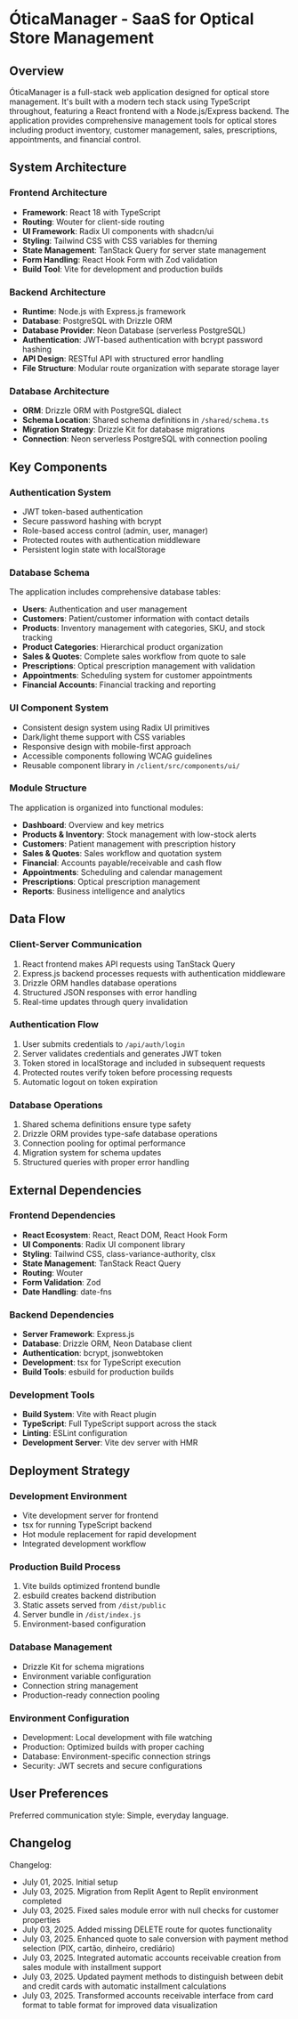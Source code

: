 # ÓticaManager - SaaS for Optical Store Management

## Overview

ÓticaManager is a full-stack web application designed for optical store management. It's built with a modern tech stack using TypeScript throughout, featuring a React frontend with a Node.js/Express backend. The application provides comprehensive management tools for optical stores including product inventory, customer management, sales, prescriptions, appointments, and financial control.

## System Architecture

### Frontend Architecture
- **Framework**: React 18 with TypeScript
- **Routing**: Wouter for client-side routing
- **UI Framework**: Radix UI components with shadcn/ui
- **Styling**: Tailwind CSS with CSS variables for theming
- **State Management**: TanStack Query for server state management
- **Form Handling**: React Hook Form with Zod validation
- **Build Tool**: Vite for development and production builds

### Backend Architecture
- **Runtime**: Node.js with Express.js framework
- **Database**: PostgreSQL with Drizzle ORM
- **Database Provider**: Neon Database (serverless PostgreSQL)
- **Authentication**: JWT-based authentication with bcrypt password hashing
- **API Design**: RESTful API with structured error handling
- **File Structure**: Modular route organization with separate storage layer

### Database Architecture
- **ORM**: Drizzle ORM with PostgreSQL dialect
- **Schema Location**: Shared schema definitions in `/shared/schema.ts`
- **Migration Strategy**: Drizzle Kit for database migrations
- **Connection**: Neon serverless PostgreSQL with connection pooling

## Key Components

### Authentication System
- JWT token-based authentication
- Secure password hashing with bcrypt
- Role-based access control (admin, user, manager)
- Protected routes with authentication middleware
- Persistent login state with localStorage

### Database Schema
The application includes comprehensive database tables:
- **Users**: Authentication and user management
- **Customers**: Patient/customer information with contact details
- **Products**: Inventory management with categories, SKU, and stock tracking
- **Product Categories**: Hierarchical product organization
- **Sales & Quotes**: Complete sales workflow from quote to sale
- **Prescriptions**: Optical prescription management with validation
- **Appointments**: Scheduling system for customer appointments
- **Financial Accounts**: Financial tracking and reporting

### UI Component System
- Consistent design system using Radix UI primitives
- Dark/light theme support with CSS variables
- Responsive design with mobile-first approach
- Accessible components following WCAG guidelines
- Reusable component library in `/client/src/components/ui/`

### Module Structure
The application is organized into functional modules:
- **Dashboard**: Overview and key metrics
- **Products & Inventory**: Stock management with low-stock alerts
- **Customers**: Patient management with prescription history
- **Sales & Quotes**: Sales workflow and quotation system
- **Financial**: Accounts payable/receivable and cash flow
- **Appointments**: Scheduling and calendar management
- **Prescriptions**: Optical prescription management
- **Reports**: Business intelligence and analytics

## Data Flow

### Client-Server Communication
1. React frontend makes API requests using TanStack Query
2. Express.js backend processes requests with authentication middleware
3. Drizzle ORM handles database operations
4. Structured JSON responses with error handling
5. Real-time updates through query invalidation

### Authentication Flow
1. User submits credentials to `/api/auth/login`
2. Server validates credentials and generates JWT token
3. Token stored in localStorage and included in subsequent requests
4. Protected routes verify token before processing requests
5. Automatic logout on token expiration

### Database Operations
1. Shared schema definitions ensure type safety
2. Drizzle ORM provides type-safe database operations
3. Connection pooling for optimal performance
4. Migration system for schema updates
5. Structured queries with proper error handling

## External Dependencies

### Frontend Dependencies
- **React Ecosystem**: React, React DOM, React Hook Form
- **UI Components**: Radix UI component library
- **Styling**: Tailwind CSS, class-variance-authority, clsx
- **State Management**: TanStack React Query
- **Routing**: Wouter
- **Form Validation**: Zod
- **Date Handling**: date-fns

### Backend Dependencies
- **Server Framework**: Express.js
- **Database**: Drizzle ORM, Neon Database client
- **Authentication**: bcrypt, jsonwebtoken
- **Development**: tsx for TypeScript execution
- **Build Tools**: esbuild for production builds

### Development Tools
- **Build System**: Vite with React plugin
- **TypeScript**: Full TypeScript support across the stack
- **Linting**: ESLint configuration
- **Development Server**: Vite dev server with HMR

## Deployment Strategy

### Development Environment
- Vite development server for frontend
- tsx for running TypeScript backend
- Hot module replacement for rapid development
- Integrated development workflow

### Production Build Process
1. Vite builds optimized frontend bundle
2. esbuild creates backend distribution
3. Static assets served from `/dist/public`
4. Server bundle in `/dist/index.js`
5. Environment-based configuration

### Database Management
- Drizzle Kit for schema migrations
- Environment variable configuration
- Connection string management
- Production-ready connection pooling

### Environment Configuration
- Development: Local development with file watching
- Production: Optimized builds with proper caching
- Database: Environment-specific connection strings
- Security: JWT secrets and secure configurations

## User Preferences

Preferred communication style: Simple, everyday language.

## Changelog

Changelog:
- July 01, 2025. Initial setup
- July 03, 2025. Migration from Replit Agent to Replit environment completed
- July 03, 2025. Fixed sales module error with null checks for customer properties
- July 03, 2025. Added missing DELETE route for quotes functionality 
- July 03, 2025. Enhanced quote to sale conversion with payment method selection (PIX, cartão, dinheiro, crediário)
- July 03, 2025. Integrated automatic accounts receivable creation from sales module with installment support
- July 03, 2025. Updated payment methods to distinguish between debit and credit cards with automatic installment calculations
- July 03, 2025. Transformed accounts receivable interface from card format to table format for improved data visualization